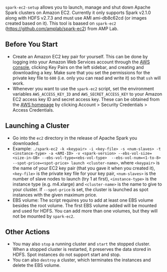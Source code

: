 `spark-ec2-setup` allows you to launch, manage and shut down Apache Spark clusters on Amazon EC2.
Currently it only supports Spark v2.1.0 along with HDFS v2.7.3 and must use AMI ami-db8c62cd (or images
created based on it). This tool is baased on `spark-ec2` (https://github.com/amplab/spark-ec2) from AMP Lab.

## Before You Start

-   Create an Amazon EC2 key pair for yourself. This can be done by
    logging into your Amazon Web Services account through the [AWS
    console](http://aws.amazon.com/console/), clicking Key Pairs on the
    left sidebar, and creating and downloading a key. Make sure that you
    set the permissions for the private key file to `600` (i.e. only you
    can read and write it) so that `ssh` will work.
-   Whenever you want to use the `spark-ec2` script, set the environment
    variables `AWS_ACCESS_KEY_ID` and `AWS_SECRET_ACCESS_KEY` to your
    Amazon EC2 access key ID and secret access key. These can be
    obtained from the [AWS homepage](http://aws.amazon.com/) by clicking
    Account > Security Credentials > Access Credentials.

## Launching a Cluster

-   Go into the `ec2` directory in the release of Apache Spark you downloaded.
-   Example:
    `./spark-ec2 -k <keypair> -i <key-file> -s <num-slaves> -t <instance-type> -a <AMI-ID>
    -v <spark-version> --ebs-vol-size=<size-in-GB> --ebs-vol-type=<ebs-vol-type> 
    --ebs-vol-num=<1-to-8> --spot-price=<spot-price> launch <cluster-name>`,
    where `<keypair>` is the name of your EC2 key pair (that you gave it
    when you created it), `<key-file>` is the private key file for your
    key pair, `<num-slaves>` is the number of slave nodes to launch (try
    1 at first), `<instance-type>` is the instance type (e.g. m4.xlarge)
    and `<cluster-name>` is the name to give to your
    cluster. If `--spot-price` is set, the cluster is launched as spot instances 
    with the given maximum price.
 -  EBS volume:
    The script requires you to add at least one EBS volume besides the root volume. The first EBS volume added
    will be mounted and used for HDFS. You can add more than one volumes, but they will not be mounted by `spark-ec2`.
    
## Other Actions

 - You may also `stop` a running cluster and `start` the stopped cluster. When a stopped cluster is restarted, it preserves
   the data stored in HDFS. Spot instances do not support start and stop.
 - You can also `destroy` a cluster, which terminates the instances and delete the EBS volume.

